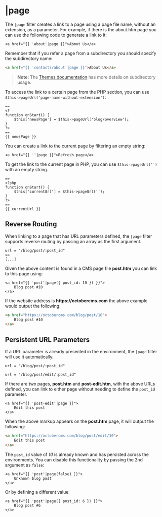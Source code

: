 # |page

The `|page` filter creates a link to a page using a page file name, without an extension, as a parameter. For example, if there is the about.htm page you can use the following code to generate a link to it:

```twig
<a href="{{ 'about'|page }}">About Us</a>
```

Remember that if you refer a page from a subdirectory you should specify the subdirectory name:

```html
<a href="{{ 'contacts/about'|page }}">About Us</a>
```

> **Note**: The [Themes documentation](../cms/themes.md#oc-subdirectories) has more details on subdirectory usage.

To access the link to a certain page from the PHP section, you can use `$this->pageUrl('page-name-without-extension')`:

```
==
<?
function onStart() {
    $this['newsPage'] = $this->pageUrl('blog/overview');
}
?>
==
{{ newsPage }}
```

You can create a link to the current page by filtering an empty string:

```twig
<a href="{{ ''|page }}">Refresh page</a>
```

To get the link to the current page in PHP, you can use `$this->pageUrl('')` with an empty string.

```
==
<?php
function onStart() {
    $this['currentUrl'] = $this->pageUrl('');
}
?>
==
{{ currentUrl }}
```

## Reverse Routing

When linking to a page that has URL parameters defined, the `|page` filter supports reverse routing by passing an array as the first argument.

```
url = "/blog/post/:post_id"
==
[...]
```

Given the above content is found in a CMS page file **post.htm** you can link to this page using:

```twig
<a href="{{ 'post'|page({ post_id: 10 }) }}">
    Blog post #10
</a>
```

If the website address is __https://octobercms.com__ the above example would output the following:

```html
<a href="https://octobercms.com/blog/post/10">
    Blog post #10
</a>
```

## Persistent URL Parameters

If a URL parameter is already presented in the environment, the `|page` filter will use it automatically.

```
url = "/blog/post/:post_id"

url = "/blog/post/edit/:post_id"
```

If there are two pages, **post.htm** and **post-edit.htm**, with the above URLs defined, you can link to either page without needing to define the `post_id` parameter.

```twig
<a href="{{ 'post-edit'|page }}">
    Edit this post
</a>
```

When the above markup appears on the **post.htm** page, it will output the following:

```html
<a href="https://octobercms.com/blog/post/edit/10">
    Edit this post
</a>
```

The `post_id` value of *10* is already known and has persisted across the environments. You can disable this functionality by passing the 2nd argument as `false`:

```twig
<a href="{{ 'post'|page(false) }}">
    Unknown blog post
</a>
```

Or by defining a different value:

```twig
<a href="{{ 'post'|page({ post_id: 6 }) }}">
    Blog post #6
</a>
```
